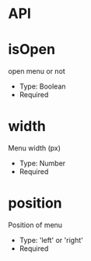 # API


# isOpen
open menu or not

- Type: Boolean
- Required

# width
Menu width (px)

- Type: Number
- Required

# position
Position of menu

- Type: 'left' or 'right'
- Required
